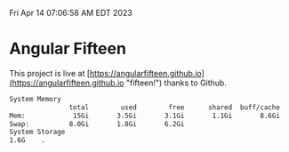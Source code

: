 Fri Apr 14 07:06:58 AM EDT 2023

# Angular Fifteen


This project is live at [https://angularfifteen.github.io](https://angularfifteen.github.io "fifteen!") thanks to Github.

```bash
System Memory
               total        used        free      shared  buff/cache   available
Mem:            15Gi       3.5Gi       3.1Gi       1.1Gi       8.6Gi        10Gi
Swap:          8.0Gi       1.8Gi       6.2Gi
System Storage
1.6G	.
